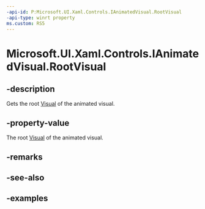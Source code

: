 ```yaml
---
-api-id: P:Microsoft.UI.Xaml.Controls.IAnimatedVisual.RootVisual
-api-type: winrt property
ms.custom: RS5
---
```


<!-- Property syntax.
public Visual RootVisual { get; }
-->

# Microsoft.UI.Xaml.Controls.IAnimatedVisual.RootVisual

## -description

Gets the root [Visual](/uwp/api/windows.ui.composition.visual) of the animated visual.

## -property-value

The root [Visual](/uwp/api/windows.ui.composition.visual) of the animated visual.

## -remarks

## -see-also

## -examples

